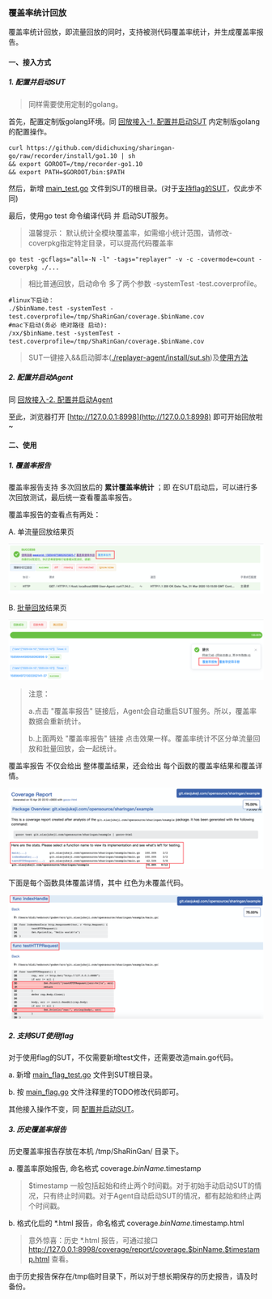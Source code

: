 ### 覆盖率统计回放

覆盖率统计回放，即流量回放的同时，支持被测代码覆盖率统计，并生成覆盖率报告。

#### 一、接入方式

##### 1. 配置并启动SUT
> 同样需要使用定制的golang。

首先，配置定制版golang环境。同 [回放接入-1. 配置并启动SUT](./README.md#1-配置并启动sut) 内定制版golang的配置操作。
```shell script
curl https://github.com/didichuxing/sharingan-go/raw/recorder/install/go1.10 | sh
&& export GOROOT=/tmp/recorder-go1.10
&& export PATH=$GOROOT/bin:$PATH
```
然后，新增 [main_test.go](../../replayer-agent/install/codeCov/main_test.go) 文件到SUT的根目录。(对于[支持flag的SUT](#2-支持sut使用flag)，仅此步不同)

最后，使用go test 命令编译代码 并 启动SUT服务。
> 温馨提示：
> 默认统计全模块覆盖率，如需缩小统计范围，请修改-coverpkg指定特定目录，可以提高代码覆盖率
```shell script
go test -gcflags="all=-N -l" -tags="replayer" -v -c -covermode=count -coverpkg ./...
```
> 相比普通回放，启动命令 多了两个参数 -systemTest -test.coverprofile。
```shell script
#linux下启动：
./$binName.test -systemTest -test.coverprofile=/tmp/ShaRinGan/coverage.$binName.cov
#mac下启动(务必 绝对路径 启动):
/xx/$binName.test -systemTest -test.coverprofile=/tmp/ShaRinGan/coverage.$binName.cov
```
> SUT一键接入&&启动脚本([./replayer-agent/install/sut.sh](../../replayer-agent/install/sut.sh))及[使用方法](./replayer-sut.md)

##### 2. 配置并启动Agent

同 [回放接入-2. 配置并启动Agent](./README.md#2-配置并启动agent)

至此，浏览器打开 [http://127.0.0.1:8998](http://127.0.0.1:8998) 即可开始回放啦~

#### 二、使用

##### 1. 覆盖率报告

覆盖率报告支持 多次回放后的 **累计覆盖率统计** ；即 在SUT启动后，可以进行多次回放测试，最后统一查看覆盖率报告。

覆盖率报告的查看点有两处：

A. 单流量回放结果页

![codeCover_report_singal](../images/codeCover_report_singal.png)

B. [批量回放](./replayer-parallel.md)结果页

![codeCover_report_parallel](../images/codeCover_report_parallel.png)

> 注意：
> 
> a.点击 "覆盖率报告" 链接后，Agent会自动重启SUT服务。所以，覆盖率数据会重新统计。
>
> b.上面两处 "覆盖率报告" 链接 点击效果一样。覆盖率统计不区分单流量回放和批量回放，会一起统计。


覆盖率报告 不仅会给出 整体覆盖结果，还会给出 每个函数的覆盖率结果和覆盖详情。

![codeCover_report_sum](../images/codeCover_report_sum.png)

下面是每个函数具体覆盖详情，其中 红色为未覆盖代码。

![codeCover_report_detail](../images/codeCover_report_detail.png)


##### 2. 支持SUT使用flag

对于使用flag的SUT，不仅需要新增test文件，还需要改造main.go代码。

a. 新增 [main_flag_test.go](../../replayer-agent/install/codeCov/main_with_flag/main_flag_test.go) 文件到SUT根目录。

b. 按 [main_flag.go](../../replayer-agent/install/codeCov/main_with_flag/main_flag.go) 文件注释里的TODO修改代码即可。

其他接入操作不变，同 [配置并启动SUT](#1-配置并启动sut)。

##### 3. 历史覆盖率报告

历史覆盖率报告存放在本机 /tmp/ShaRinGan/ 目录下。

a. 覆盖率原始报告, 命名格式 coverage.$binName.$timestamp
> $timestamp 一般包括起始和终止两个时间戳。对于初始手动启动SUT的情况，只有终止时间戳。对于Agent自动启动SUT的情况，都有起始和终止两个时间戳。

b. 格式化后的 *.html 报告，命名格式 coverage.$binName.$timestamp.html
> 意外惊喜：历史 *.html 报告，可通过接口 http://127.0.0.1:8998/coverage/report/coverage.$binName.$timestamp.html 查看。

由于历史报告保存在/tmp临时目录下，所以对于想长期保存的历史报告，请及时备份。

